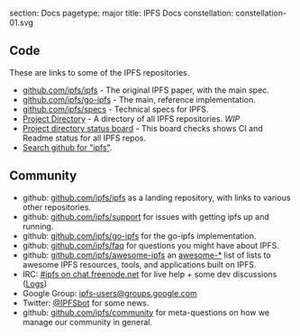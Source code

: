 section: Docs
pagetype: major
title: IPFS Docs
constellation: constellation-01.svg

## Code

These are links to some of the IPFS repositories.

- [github.com/ipfs/ipfs](https://github.com/ipfs/ipfs) - The original IPFS paper, with the main spec.
- [github.com/ipfs/go-ipfs](https://github.com/ipfs/go-ipfs) - The main, reference implementation.
- [github.com/ipfs/specs](https://github.com/ipfs/specs) - Technical specs for IPFS.
- [Project Directory](https://github.com/ipfs/ipfs#project-directory) - A directory of all IPFS repositories. _WIP_
- [Project directory status board](http://project-repos.ipfs.io/) - This board checks shows CI and Readme status for all IPFS repos.
- [Search github for "ipfs"](https://github.com/search?q=ipfs&ref=searchresults&type=Repositories&utf8=%E2%9C%93).

## Community

- github: [github.com/ipfs/ipfs](https://github.com/ipfs/ipfs) as a landing repository, with links to various other repositories.
- github: [github.com/ipfs/support](https://github.com/ipfs/support) for issues with getting ipfs up and running.
- github: [github.com/ipfs/go-ipfs](https://github.com/ipfs/go-ipfs) for the go-ipfs implementation.
- github: [github.com/ipfs/faq](https://github.com/ipfs/faq) for questions you might have about IPFS.
- github: [github.com/ipfs/awesome-ipfs](https://github.com/ipfs/awesome-ipfs) an [awesome-*](https://github.com/sindresorhus/awesome) list of lists to awesome IPFS resources, tools, and applications built on IPFS.
- IRC: [#ipfs on chat.freenode.net](irc://chat.freenode.net/ipfs) for live help + some dev discussions ([Logs](https://botbot.me/freenode/ipfs/))
- Google Group: [ipfs-users@groups.google.com](https://groups.google.com/forum/#!forum/ipfs-users)
- Twitter: [@IPFSbot](https://twitter.com/ipfsbot) for some news.
- github: [github.com/ipfs/community](https://github.com/ipfs/community) for meta-questions on how we manage our community in general.

